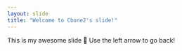 ```yaml
---
layout: slide
title: "Welcome to Cbone2's slide!"
---
```

This is my awesome slide :tada:
Use the left arrow to go back!
